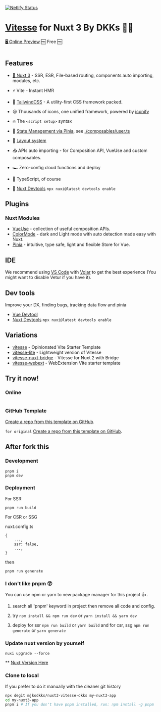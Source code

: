 [![Netlify Status](https://api.netlify.com/api/v1/badges/55c355a9-3735-425c-9aa8-06ca4e2f6a0b/deploy-status)](https://app.netlify.com/sites/vitesse-nuxt3-dkks/deploys)

# [Vitesse](https://github.com/antfu/vitesse)</a> for Nuxt 3 By DKKs 👋🏻

[🖥 Online Preview](https://vitesse-nuxt3.netlify.app/)</a>  🆓 Free 🆓


<a href="https://stackblitz.com/github/mjkodkks/nuxt3-vitesse-dkks"><img src="https://developer.stackblitz.com/img/open_in_stackblitz.svg" alt=""></a>
</p>


## Features

- [💚 Nuxt 3](https://v3.nuxtjs.org) - SSR, ESR, File-based routing, components auto importing, modules, etc.

- ⚡️ Vite - Instant HMR

- 🎨 [TailwindCSS](https://tailwindcss.com/) - A utility-first CSS framework packed.

- 😃 Thousands of icons, one unified framework, powered by [iconify](https://iconify.design/)

- 🔥 The `<script setup>` syntax

- 🍍 [State Management via Pinia](https://pinia.esm.dev), see [./composables/user.ts](./composables/user.ts)

- 📑 [Layout system](./layouts)

- 📥 APIs auto importing - for Composition API, VueUse and custom composables.

- 🏎 Zero-config cloud functions and deploy

- 🦾 TypeScript, of course

- 🩻 [Nuxt Devtools](https://devtools.nuxtjs.org/) ```npx nuxi@latest devtools enable``` 

## Plugins

### Nuxt Modules

- [VueUse](https://github.com/vueuse/vueuse) - collection of useful composition APIs.
- [ColorMode](https://github.com/nuxt-community/color-mode-module) - dark and Light mode with auto detection made easy with Nuxt.
- [Pinia](https://pinia.esm.dev/) - intuitive, type safe, light and flexible Store for Vue.

## IDE

We recommend using [VS Code](https://code.visualstudio.com/) with [Volar](https://github.com/johnsoncodehk/volar) to get the best experience (You might want to disable Vetur if you have it).

## Dev tools
Improve your DX, finding bugs, tracking data flow and pinia
- [Vue Devtool](https://chrome.google.com/webstore/detail/vuejs-devtools/nhdogjmejiglipccpnnnanhbledajbpd?hl=en)
- [Nuxt Devtools](https://devtools.nuxtjs.org/) ```npx nuxi@latest devtools enable``` 

## Variations

- [vitesse](https://github.com/antfu/vitesse) - Opinionated Vite Starter Template
- [vitesse-lite](https://github.com/antfu/vitesse-lite) - Lightweight version of Vitesse
- [vitesse-nuxt-bridge](https://github.com/antfu/vitesse-nuxt-bridge) - Vitesse for Nuxt 2 with Bridge
- [vitesse-webext](https://github.com/antfu/vitesse-webext) - WebExtension Vite starter template

## Try it now!

### Online

<a href="https://stackblitz.com/github/antfu/vitesse-nuxt3"><img src="https://developer.stackblitz.com/img/open_in_stackblitz.svg" alt=""></a>

### GitHub Template

[Create a repo from this template on GitHub](https://github.com/mjkodkks/nuxt3-vitesse-dkks/generate).

```for original``` 
[Create a repo from this template on GitHub](https://github.com/antfu/vitesse-nuxt3/generate).

## After fork this 

### Development
```
pnpm i
pnpm dev
```

### Deployment
For SSR
```
pnpm run build
```
For CSR or SSG

nuxt.config.ts
```
{
    ...,
    ssr: false,
    ...,
}
```
then 
```
pnpm run generate
```

### I don't like pnpm 😵
You can use npm or yarn to new package manager for this project 👍 . 

1) search all 'pnpm' keyword in project then remove all code and config.

2) try ```npm install && npm run dev``` or ```yarn install && yarn dev```
3) deploy for ssr ```npm run build``` or ```yarn build``` and for csr, ssg ```npm run generate``` or ```yarn generate```


### Update nuxt version by yourself
```
nuxi upgrade --force
```
** [Nuxt Version Here](https://github.com/nuxt/nuxt/releases)

### Clone to local

If you prefer to do it manually with the cleaner git history

```bash
npx degit mjkodkks/nuxt3-vitesse-dkks my-nuxt3-app
cd my-nuxt3-app
pnpm i # If you don't have pnpm installed, run: npm install -g pnpm
```
